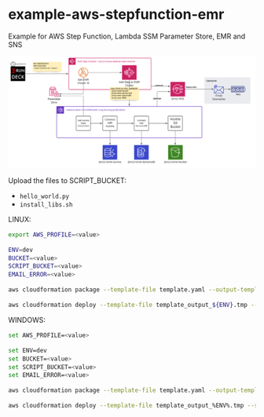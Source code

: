 # example-aws-stepfunction-emr
Example for AWS Step Function, Lambda SSM Parameter Store, EMR and SNS

![Diagrama Modelo Exemplo](modelo-exemplo.png)

Upload the files to SCRIPT_BUCKET:
- `hello_world.py`
- `install_libs.sh`

LINUX:
```bash
export AWS_PROFILE=<value>
```

```bash
ENV=dev
BUCKET=<value>
SCRIPT_BUCKET=<value>
EMAIL_ERROR=<value>
```

```bash
aws cloudformation package --template-file template.yaml --output-template-file template_output_${ENV}.tmp --s3-bucket ${BUCKET}
```

```bash
aws cloudformation deploy --template-file template_output_${ENV}.tmp --stack-name cfstack-${ENV}-test --capabilities CAPABILITY_IAM --parameter-overrides ScriptBucket=${SCRIPT_BUCKET} EmailError=${EMAIL_ERROR}
```

WINDOWS:
```bash
set AWS_PROFILE=<value>
```

```bash
set ENV=dev
set BUCKET=<value>
set SCRIPT_BUCKET=<value>
set EMAIL_ERROR=<value>
```

```bash
aws cloudformation package --template-file template.yaml --output-template-file template_output_%ENV%.tmp --s3-bucket %BUCKET%
```

```bash
aws cloudformation deploy --template-file template_output_%ENV%.tmp --stack-name cfstack-$%ENV%-test --capabilities CAPABILITY_IAM --parameter-overrides ScriptBucket=%SCRIPT_BUCKET% EmailError=%EMAIL_ERROR%
```
